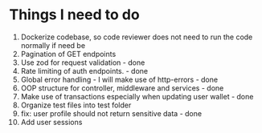 # Things I need to do
1. Dockerize codebase, so code reviewer does not need to run the code normally if need be
2. Pagination of GET endpoints
3. Use zod for request validation - done
4. Rate limiting of auth endpoints. - done
5. Global error handling - I will make use of http-errors - done
6. OOP structure for controller, middleware and services - done
7. Make use of transactions especially when updating user wallet - done
8. Organize test files into test folder
9. fix: user profile should not return sensitive data - done
10. Add user sessions
